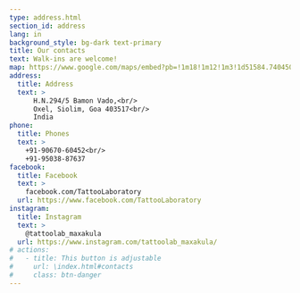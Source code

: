 ```yaml
---
type: address.html
section_id: address
lang: in
background_style: bg-dark text-primary
title: Our contacts
text: Walk-ins are welcome!
map: https://www.google.com/maps/embed?pb=!1m18!1m12!1m3!1d51584.740450960984!2d73.76550424073513!3d15.634846996719386!2m3!1f0!2f0!3f0!3m2!1i1024!2i768!4f13.1!3m3!1m2!1s0x3bbfea087cf967dd%3A0xc3e51fed028f3d15!2sTattoo%20Laboratory%20by%20Max%20and%20Akula!5e0!3m2!1sru!2sin!4v1709016543076!5m2!1sru!2sin
address:
  title: Address
  text: >
      H.N.294/5 Bamon Vado,<br/>       
      Oxel, Siolim, Goa 403517<br/>
      India
phone:
  title: Phones
  text: >
    +91-90670-60452<br/>
    +91-95038-87637
facebook:
  title: Facebook
  text: >
    facebook.com/TattooLaboratory
  url: https://www.facebook.com/TattooLaboratory
instagram:
  title: Instagram
  text: >
    @tattoolab_maxakula
  url: https://www.instagram.com/tattoolab_maxakula/
# actions:
#   - title: This button is adjustable
#     url: \index.html#contacts
#     class: btn-danger
---
```


